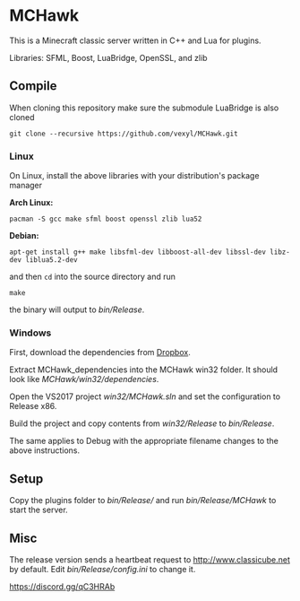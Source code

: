 # MCHawk

This is a Minecraft classic server written in C++ and Lua for plugins.

Libraries: SFML, Boost, LuaBridge, OpenSSL, and zlib

## Compile

When cloning this repository make sure the submodule LuaBridge is also cloned

```
git clone --recursive https://github.com/vexyl/MCHawk.git
```

### Linux

On Linux, install the above libraries with your distribution's package manager

**Arch Linux:**

```
pacman -S gcc make sfml boost openssl zlib lua52
```

**Debian:**

```
apt-get install g++ make libsfml-dev libboost-all-dev libssl-dev libz-dev liblua5.2-dev
```

and then `cd` into the source directory and run

```
make
```

the binary will output to *bin/Release*.

### Windows

First, download the dependencies from [Dropbox](https://www.dropbox.com/s/t5lg7s7wom0ybft/MCHawk_dependencies.zip?dl=0).

Extract MCHawk_dependencies into the MCHawk win32 folder. It should look like *MCHawk/win32/dependencies*.

Open the VS2017 project *win32/MCHawk.sln* and set the configuration to Release x86.

Build the project and copy contents from *win32/Release* to *bin/Release*.

The same applies to Debug with the appropriate filename changes to the above instructions.

## Setup

Copy the plugins folder to *bin/Release/* and run *bin/Release/MCHawk* to start the server.

## Misc

The release version sends a heartbeat request to http://www.classicube.net by default. Edit *bin/Release/config.ini* to change it.

https://discord.gg/qC3HRAb
